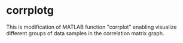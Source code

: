 # corrplotg
This is modification of MATLAB function "corrplot" enabling visualize different groups of data samples in the correlation matrix graph.
